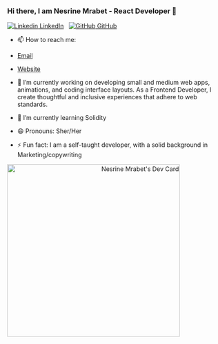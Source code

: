 ### Hi there, I am Nesrine Mrabet - React Developer 👋

[![Linkedin](https://i.stack.imgur.com/gVE0j.png) LinkedIn](https://www.linkedin.com/in/nmrabet)
&nbsp;
[![GitHub](https://i.stack.imgur.com/tskMh.png) GitHub](https://github.com/nmrabet)
&nbsp;


- 📫 How to reach me:
- [Email](mailto:nesrinemrabetnm@gmail.com?subject=Hi "Hi!")
- [Website](https://nmrabet.me "Welcome")

- 🔭 I’m currently working on developing small and medium web apps, animations, and coding interface layouts. 
As a Frontend Developer, I create thoughtful and inclusive experiences that adhere to web standards.
- 🌱 I’m currently learning Solidity
- 😄 Pronouns: Sher/Her
- ⚡ Fun fact: I am a self-taught developer, with a solid background in Marketing/copywriting 



<a align="right" href="https://app.daily.dev/Nanouss01"><img src="https://api.daily.dev/devcards/72b1bd2bae054ad39dae9dcdb4e85efe.png?r=i89" width="400" alt="Nesrine Mrabet's Dev Card"/></a>
